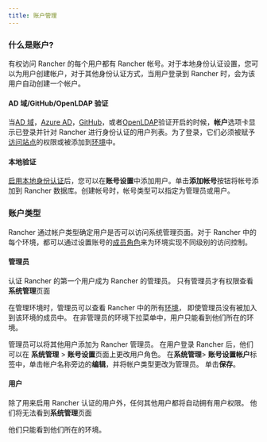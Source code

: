 ```yaml
---
title: 账户管理
---
```


### 什么是账户?

有权访问 Rancher 的每个用户都有 Rancher 帐号。对于本地身份认证设置，您可以为用户创建帐户，对于其他身份认证方式，当用户登录到 Rancher 时，会为该用户自动创建一个帐户。

#### AD 域/GitHub/OpenLDAP 验证

当[AD 域](/docs/rancher1/configurations/environments/access-control/#活动目录)，[Azure AD](/docs/rancher1/configurations/environments/access-control/#azure-ad)，[GitHub](/docs/rancher1/configurations/environments/access-control/#github)，或者[OpenLDAP](/docs/rancher1/configurations/environments/access-control/#openldap)验证开启的时候，**帐户**选项卡显示已登录并针对 Rancher 进行身份认证的用户列表。为了登录，它们必须被赋予[访问站点](/docs/rancher1/configurations/environments/access-control/#站点访问)的权限或被添加到[环境](/docs/rancher1/configurations/environments/)中。

#### 本地验证

[启用本地身份认证](/docs/rancher1/configurations/environments/access-control/#本地身份认证)后，您可以在**账号设置**中添加用户。单击**添加帐号**按钮将帐号添加到 Rancher 数据库。创建帐号时，帐号类型可以指定为管理员或用户。

### 账户类型

Rancher 通过帐户类型确定用户是否可以访问系统管理页面。对于 Rancher 中的每个环境，都可以通过设置账号的[成员角色](/docs/rancher1/configurations/environments/#成员角色)来为环境实现不同级别的访问控制。

#### 管理员

认证 Rancher 的第一个用户成为 Rancher 的管理员。 只有管理员才有权限查看**系统管理**页面

在管理环境时，管理员可以查看 Rancher 中的所有[环境](/docs/rancher1/configurations/environments/)， 即使管理员没有被加入到该环境的成员中。 在非管理员的环境下拉菜单中，用户只能看到他们所在的环境。

管理员可以将其他用户添加为 Rancher 管理员。 在用户登录 Rancher 后，他们可以在 **系统管理** > **账号设置**页面上更改用户角色。 在**系统管理**> **账号设置帐户**标签中，单击帐户名称旁边的**编辑**，并将帐户类型更改为管理员。 单击**保存**。

#### 用户

除了用来启用 Rancher 认证的用户外，任何其他用户都将自动拥有用户权限。 他们将无法看到**系统管理**页面

他们只能看到他们所在的环境。
